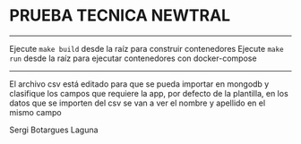 # PRUEBA TECNICA NEWTRAL
---

Ejecute `make build` desde la raíz para construir contenedores
Ejecute `make run` desde la raíz para ejecutar contenedores con docker-compose

---

El archivo csv está editado para que se pueda importar en mongodb y clasifique los campos que requiere la app, por defecto de la plantilla, en los datos que se importen del csv se van a ver el nombre y apellido en el mismo campo

Sergi Botargues Laguna
